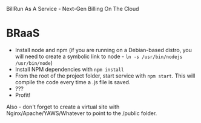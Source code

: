 BillRun As A Service - Next-Gen Billing On The Cloud

# BRaaS
* Install node and npm (if you are running on a Debian-based distro, you will need to create a symbolic link to node - `ln -s /usr/bin/nodejs /usr/bin/node`)
* Install NPM dependencies with `npm install`
* From the root of the project folder, start service with `npm start`. This will compile the code every time a .js file is saved.
* ???
* Profit!

Also - don't forget to create a virtual site with Nginx/Apache/YAWS/Whatever to point to the /public folder.
